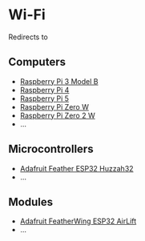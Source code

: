 # Wi-Fi
Redirects to

## Computers
- [Raspberry Pi 3 Model B](../Computers/Raspberry_Pi_3_Model_B.md)
- [Raspberry Pi 4](../Computers/Raspberry_Pi_4.md)
- [Raspberry Pi 5](../Computers/Raspberry_Pi_5.md)
- [Raspberry Pi Zero W](../Computers/Raspberry_Pi_Zero_W.md)
- [Raspberry Pi Zero 2 W](../Computers/Raspberry_Pi_Zero_2_W.md)
- ...

## Microcontrollers
- [Adafruit Feather ESP32 Huzzah32](../Microcontrollers/Adafruit_Feather_ESP32_Huzzah32.md)
- ...

## Modules
- [Adafruit FeatherWing ESP32 AirLift](../Modules/Adafruit_FeatherWing_ESP32_AirLift.md)
- ...